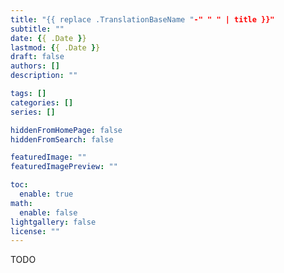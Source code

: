 ```yaml
---
title: "{{ replace .TranslationBaseName "-" " " | title }}"
subtitle: ""
date: {{ .Date }}
lastmod: {{ .Date }}
draft: false
authors: []
description: ""

tags: []
categories: []
series: []

hiddenFromHomePage: false
hiddenFromSearch: false

featuredImage: ""
featuredImagePreview: ""

toc:
  enable: true
math:
  enable: false
lightgallery: false
license: ""
---
```


<!--more-->

TODO